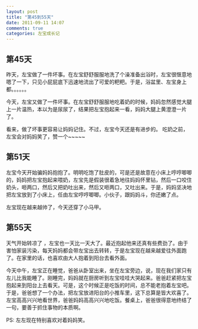 ```yaml
---
layout: post
title: "第45到55天"
date: 2011-09-11 14:07
comments: true
categories: 左宝成长记 
---
```


## 第45天

昨天，左宝做了一件坏事。在左宝舒舒服服地洗了个澡准备出浴时，左宝很惬意地嗯了一下，只见小屁屁底下迅速地流出了可爱的粑粑。于是，浴盆里、左宝身上都。。。。。。

今天，左宝又做了一件坏事。在左宝舒舒服服地吃着奶的时候，妈妈忽然感觉大腿上一片温热，本以为是尿尿了，结果把左宝抱起来一看，妈妈大腿上黄澄澄一片了。

看来，做了坏事更容易让妈妈记住。不过，左宝今天还是有进步的。 吃奶之前，左宝会对妈妈笑了，赞一个~~~~~


## 第51天

左宝今天开始骗妈妈抱抱了。明明吃饱了肚皮的，可是还是故意在小床上哼哼唧唧的，妈妈把左宝抱起来喂奶，左宝先是假装很着急地往妈妈怀里钻，然后一口咬住奶头，咂两口，然后又把奶吐出来，然后又咂两口，又吐出来。于是，妈妈坚决地把左宝放到了小床上，任由左宝哼哼唧唧。小伙子，跟妈妈斗，你还嫩了点。

左宝现在越来越帅了，今天还穿了小马甲。

## 第55天

天气开始转凉了 ，左宝也一天比一天大了。最近抱起他来还真有些费劲了。由于害怕家装污染，每天妈妈都会带左宝出去转转，于是左宝现在越来越爱往外面跑了。在家里的话，也喜欢由大人抱着到阳台去看外面。

今天中午，左宝正在睡觉，爸爸从卧室出来，坐在左宝旁边，说，现在我们家只有左儿比我能睡了。刚睡完，妈妈就在厨房听到左宝哇哇大哭起来。爸爸赶紧把左宝抱起来到阳台上去看天。可是，这个时候正是吃饭的时间，总不能老抱着左宝吧。于是，爸爸想了一个办法，把左宝放进阳台的小推车里，这下总算是皆大欢喜了。左宝高高兴兴地看世界，爸爸妈妈高高兴兴地吃饭。餐桌上，爸爸很得意地终结了一句，要善于抓住事物的本质啊。

PS: 左左现在特别喜欢对着妈妈笑。

